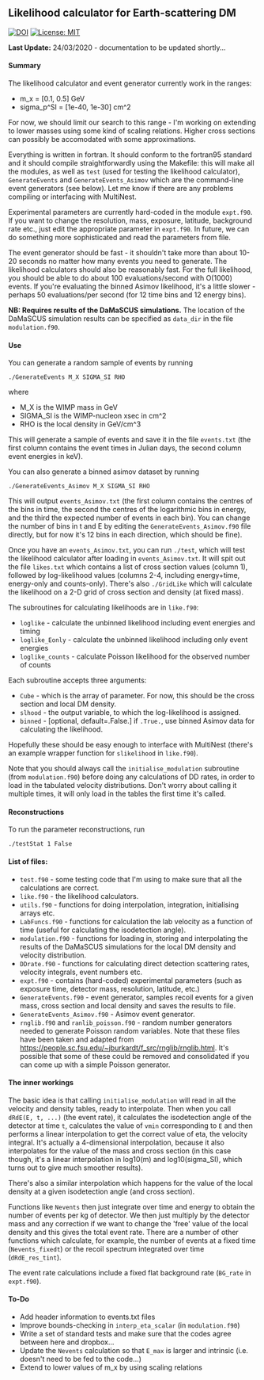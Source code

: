 ## Likelihood calculator for Earth-scattering DM

[![DOI](https://zenodo.org/badge/DOI/10.5281/zenodo.3725882.svg)](https://doi.org/10.5281/zenodo.3725882) [![License: MIT](https://img.shields.io/badge/License-MIT-yellow.svg)](https://opensource.org/licenses/MIT)

**Last Update:** 24/03/2020 - documentation to be updated shortly...

#### Summary

The likelihood calculator and event generator currently work in the ranges:

* m_x = [0.1, 0.5] GeV  
* sigma_p^SI = [1e-40, 1e-30] cm^2

For now, we should limit our search to this range - I'm working on extending to lower masses using some kind of scaling relations. Higher cross sections can possibly be accomodated with some approximations.

Everything is written in fortran. It should conform to the fortran95 standard and it should compile straightforwardly using the Makefile: this will make all the modules, as well as `test` (used for testing the likelihood calculator),  `GenerateEvents` and `GenerateEvents_Asimov` which are the command-line event generators (see below). Let me know if there are any problems compiling or interfacing with MultiNest.

Experimental parameters are currently hard-coded in the module `expt.f90`. If you want to change the resolution, mass, exposure, latitude, background rate etc., just edit the appropriate parameter in `expt.f90`. In future, we can do something more sophisticated and read the parameters from file.

The event generator should be fast - it shouldn't take more than about 10-20 seconds no matter how many events you need to generate. The likelihood calculators should also be reasonably fast. For the full likelihood, you should be able to do about 100 evaluations/second with O(1000) events. If you're evaluating the binned Asimov likelihood, it's a little slower - perhaps 50 evaluations/per second (for 12 time bins and 12 energy bins).

**NB: Requires results of the DaMaSCUS simulations.** The location of the DaMaSCUS simulation results can be specified as `data_dir` in the file `modulation.f90`.

#### Use


You can generate a random sample of events by running 

```
./GenerateEvents M_X SIGMA_SI RHO
```
where

* M_X is the WIMP mass in GeV
* SIGMA_SI is the WIMP-nucleon xsec in cm^2
* RHO is the local density in GeV/cm^3

This will generate a sample of events and save it in the file `events.txt` (the first column contains the event times in Julian days, the second column event energies in keV).

You can also generate a binned asimov dataset by running

```
./GenerateEvents_Asimov M_X SIGMA_SI RHO
```

This will output `events_Asimov.txt` (the first column contains the centres of the bins in time, the second the centres of the logarithmic bins in energy, and the third the expected number of events in each bin). You can change the number of bins in t and E by editing the `GenerateEvents_Asimov.f90` file directly, but for now it's 12 bins in each direction, which should be fine).

Once you have an `events_Asimov.txt`, you can run `./test`, which will test the likelihood calculator after loading in `events_Asimov.txt`. It will spit out the file `likes.txt` which contains a list of cross section values (column 1), followed by log-likelihood values (columns 2-4, including energy+time, energy-only and counts-only). There's also `./GridLike` which will calculate the likelihood on a 2-D grid of cross section and density (at fixed mass).

The subroutines for calculating likelihoods are in `like.f90`:

* `loglike` - calculate the unbinned likelihood including event energies and timing
* `loglike_Eonly` - calculate the unbinned likelihood including only event energies
* `loglike_counts` - calculate Poisson likelihood for the observed number of counts

Each subroutine accepts three arguments:

* `Cube` - which is the array of parameter. For now, this should be the cross section and local DM density.
* `slhood` - the output variable, to which the log-likelihood is assigned.
* `binned` - [optional, default=.False.] if `.True.`, use binned Asimov data for calculating the likelihood.

Hopefully these should be easy enough to interface with MultiNest (there's an example wrapper function for `slikelihood` in `like.f90`).

Note that you should always call the `initialise_modulation` subroutine (from `modulation.f90`) before doing any calculations of DD rates, in order to load in the tabulated velocity distributions. Don't worry about calling it multiple times, it will only load in the tables the first time it's called. 

#### Reconstructions

To run the parameter reconstructions, run 
```
./testStat 1 False
```

#### List of files:

* `test.f90` - some testing code that I'm using to make sure that all the calculations are correct.
* `like.f90` - the likelihood calculators.
* `utils.f90` - functions for doing interpolation, integration, initialising arrays etc.
* `LabFuncs.f90` - functions for calculation the lab velocity as a function of time (useful for calculating the isodetection angle).
* `modulation.f90` - functions for loading in, storing and interpolating the results of the DaMaSCUS simulations for the local DM density and velocity distribution.
* `DDrate.f90` - functions for calculating direct detection scattering rates, velocity integrals, event numbers etc.
* `expt.f90` - contains (hard-coded) experimental parameters (such as exposure time, detector mass, resolution, latitude, etc.)
* `GenerateEvents.f90` - event generator, samples recoil events for a given mass, cross section and local density and saves the results to file.
* `GenerateEvents_Asimov.f90` - Asimov event generator.
* `rnglib.f90` and `ranlib_poisson.f90` - random number generators needed to generate Poisson random variables. Note that these files have been taken and adapted from https://people.sc.fsu.edu/~jburkardt/f_src/rnglib/rnglib.html. It's possible that some of these could be removed and consolidated if you can come up with a simple Poisson generator. 

#### The inner workings

The basic idea is that calling `initialise_modulation` will read in all the velocity and density tables, ready to interpolate. Then when you call `dRdE(E, t, ...)` (the event rate), it calculates the isodetection angle of the detector at time `t`, calculates the value of `vmin` corresponding to `E` and then performs a linear interpolation to get the correct value of eta, the velocity integral. It's actually a 4-dimensional interpolation, because it also interpolates for the value of the mass and cross section (in this case though, it's a linear interpolation in log10(m) and log10(sigma_SI), which turns out to give much smoother results). 

There's also a similar interpolation which happens for the value of the local density at a given isodetection angle (and cross section).

Functions like `Nevents` then just integrate over time and energy to obtain the number of events per kg of detector. We then just multiply by the detector mass and any correction if we want to change the 'free' value of the local density and this gives the total event rate. There are a number of other functions which calculate, for example, the number of events at a fixed time (`Nevents_fixedt`) or the recoil spectrum integrated over time (`dRdE_res_tint`).

The event rate calculations include a fixed flat background rate (`BG_rate` in `expt.f90`).

#### To-Do

* Add header information to events.txt files
* Improve bounds-checking in `interp_eta_scalar` (in `modulation.f90`)
* Write a set of standard tests and make sure that the codes agree between here and dropbox...
* Update the `Nevents` calculation so that `E_max` is larger and intrinsic (i.e. doesn't need to be fed to the code...)
* Extend to lower values of m_x by using scaling relations
